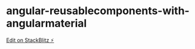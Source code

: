 # angular-reusablecomponents-with-angularmaterial

[Edit on StackBlitz ⚡️](https://stackblitz.com/edit/angular-reusablecomponents-with-angularmaterial)